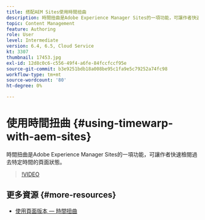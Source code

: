 ```yaml
---
title: 搭配AEM Sites使用時間扭曲
description: 時間扭曲是Adobe Experience Manager Sites的一項功能，可讓作者快速檢閱過去特定時間的頁面狀態。
topic: Content Management
feature: Authoring
role: User
level: Intermediate
version: 6.4, 6.5, Cloud Service
kt: 3307
thumbnail: 17453.jpg
exl-id: 12d8c0c6-c556-49f4-a6fe-84fccfccf95e
source-git-commit: b3e9251bdb18a008be95c1fa9e5c79252a74fc98
workflow-type: tm+mt
source-wordcount: '80'
ht-degree: 0%

---
```


# 使用時間扭曲 {#using-timewarp-with-aem-sites}

時間扭曲是Adobe Experience Manager Sites的一項功能，可讓作者快速檢閱過去特定時間的頁面狀態。

>[!VIDEO](https://video.tv.adobe.com/v/17453?quality=12&learn=on)

## 更多資源 {#more-resources}

* [使用頁面版本 — 時間扭曲](https://experienceleague.adobe.com/docs/experience-manager-cloud-service/sites/authoring/features/page-versions.html)
